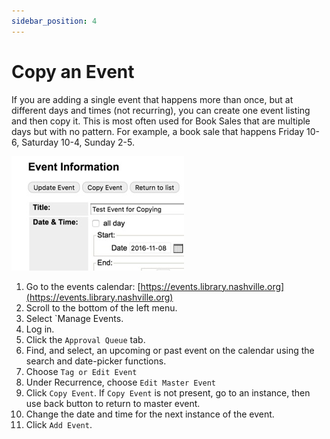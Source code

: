 ```yaml
---
sidebar_position: 4
---
```

# Copy an Event
If you are adding a single event that happens more than once, but at different days and times (not recurring), you can create one event listing and then copy it. This is most often used for Book Sales that are multiple days but with no pattern. For example, a book sale that happens Friday 10-6, Saturday 10-4, Sunday 2-5.

![copy event](../img/copy-an-event.jpg)

1. Go to the events calendar: [https://events.library.nashville.org](https://events.library.nashville.org)
1. Scroll to the bottom of the left menu.
1. Select `Manage Events.
1. Log in.
1. Click the `Approval Queue` tab.
1. Find, and select, an upcoming or past event on the calendar using the search and date-picker functions.
1. Choose `Tag or Edit Event`
1. Under Recurrence, choose `Edit Master Event`
1. Click `Copy Event`. If `Copy Event` is not present, go to an instance, then use back button to return to master event.
1. Change the date and time for the next instance of the event.
1. Click `Add Event`.
